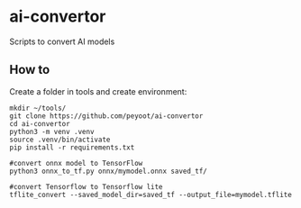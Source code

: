 # ai-convertor
Scripts to convert AI models 

## How to

Create a folder in tools and create environment:

```
mkdir ~/tools/
git clone https://github.com/peyoot/ai-convertor
cd ai-convertor
python3 -m venv .venv
source .venv/bin/activate
pip install -r requirements.txt

#convert onnx model to TensorFlow
python3 onnx_to_tf.py onnx/mymodel.onnx saved_tf/

#convert Tensorflow to Tensorflow lite
tflite_convert --saved_model_dir=saved_tf --output_file=mymodel.tflite
```


 

